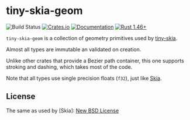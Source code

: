 # tiny-skia-geom
![Build Status](https://github.com/RazrFalcon/tiny-skia/workflows/Rust/badge.svg)
[![Crates.io](https://img.shields.io/crates/v/tiny-skia.svg)](https://crates.io/crates/tiny-skia-geom)
[![Documentation](https://docs.rs/tiny-skia/badge.svg)](https://docs.rs/tiny-skia-geom)
[![Rust 1.46+](https://img.shields.io/badge/rust-1.46+-orange.svg)](https://www.rust-lang.org)

`tiny-skia-geom` is a collection of geometry primitives used by
[tiny-skia](https://github.com/RazrFalcon/tiny-skia).

Almost all types are immutable an validated on creation.

Unlike other crates that provide a Bezier path container, this one supports stroking and dashing,
which takes most of the code.

Note that all types use single precision floats (`f32`), just like [Skia](https://skia.org/).

## License

The same as used by [Skia]: [New BSD License](./LICENSE)
